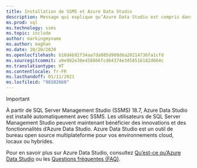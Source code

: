 ```yaml
---
title: Installation de SSMS et Azure Data Studio
description: Message qui explique qu’Azure Data Studio est compris dans l’installation de SSMS.
ms.prod: sql
ms.technology: ssms
ms.topic: include
author: markingmyname
ms.author: maghan
ms.date: 10/20/2020
ms.openlocfilehash: b16d4b92f34aa7da885d908d6a20214736fa1cfd
ms.sourcegitcommit: a9e982e30e458866fcd64374e3458516182d604c
ms.translationtype: HT
ms.contentlocale: fr-FR
ms.lasthandoff: 01/11/2021
ms.locfileid: "98102660"
---
```

> [!Important]
> À partir de SQL Server Management Studio (SSMS) 18.7, Azure Data Studio est installé automatiquement avec SSMS. Les utilisateurs de SQL Server Management Studio peuvent maintenant bénéficier des innovations et des fonctionnalités d’Azure Data Studio. Azure Data Studio est un outil de bureau open source multiplateforme pour vos environnements cloud, locaux ou hybrides.
>
> Pour en savoir plus sur Azure Data Studio, consultez [Qu’est-ce qu’Azure Data Studio](../azure-data-studio/what-is-azure-data-studio.md) ou les [Questions fréquentes (FAQ)](../azure-data-studio/faq.md).